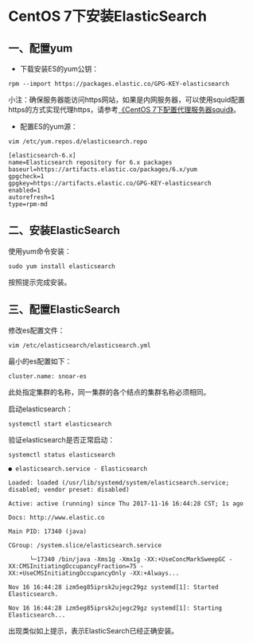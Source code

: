 # CentOS 7下安装ElasticSearch

## 一、配置yum

* 下载安装ES的yum公钥：

`rpm --import https://packages.elastic.co/GPG-KEY-elasticsearch`

小注：确保服务器能访问https网站，如果是内网服务器，可以使用squid配置https的方式实现代理https，请参考[《CentOS 7下配置代理服务器squid》](/centos7xia-pei-zhi-dai-li-fu-wu-qi-squid.md)。

* 配置ES的yum源：

`vim /etc/yum.repos.d/elasticsearch.repo`

```
[elasticsearch-6.x]
name=Elasticsearch repository for 6.x packages
baseurl=https://artifacts.elastic.co/packages/6.x/yum
gpgcheck=1
gpgkey=https://artifacts.elastic.co/GPG-KEY-elasticsearch
enabled=1
autorefresh=1
type=rpm-md
```

## 二、安装ElasticSearch

使用yum命令安装：

`sudo yum install elasticsearch`

按照提示完成安装。

## 三、配置ElasticSearch

修改es配置文件：

`vim /etc/elasticsearch/elasticsearch.yml`

最小的es配置如下：

`cluster.name: snoar-es`

此处指定集群的名称，同一集群的各个结点的集群名称必须相同。

启动elasticsearch：

`systemctl start elasticsearch`

验证elasticsearch是否正常启动：

`systemctl status elasticsearch`

`● elasticsearch.service - Elasticsearch`

`Loaded: loaded (/usr/lib/systemd/system/elasticsearch.service; disabled; vendor preset: disabled)`

`Active: active (running) since Thu 2017-11-16 16:44:28 CST; 1s ago`

`Docs: http://www.elastic.co`

`Main PID: 17340 (java)`

`CGroup: /system.slice/elasticsearch.service`

          └─17340 /bin/java -Xms1g -Xmx1g -XX:+UseConcMarkSweepGC -XX:CMSInitiatingOccupancyFraction=75 -XX:+UseCMSInitiatingOccupancyOnly -XX:+Always...

`Nov 16 16:44:28 izm5eg85iprsk2ujegc29gz systemd[1]: Started Elasticsearch.`

`Nov 16 16:44:28 izm5eg85iprsk2ujegc29gz systemd[1]: Starting Elasticsearch...`

出现类似如上提示，表示ElasticSearch已经正确安装。

